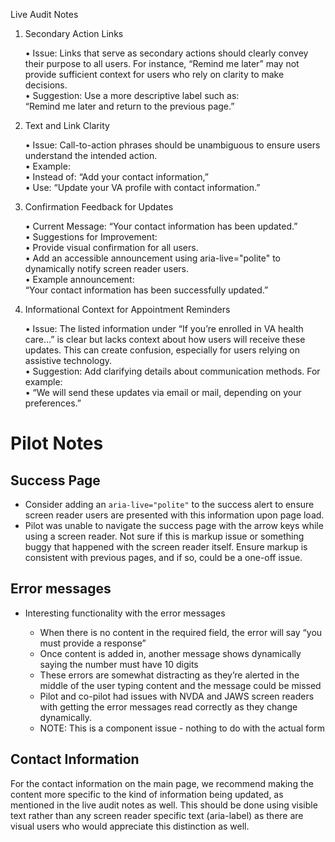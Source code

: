 Live Audit Notes

1. Secondary Action Links

   • Issue: Links that serve as secondary actions should clearly convey their purpose to all users. For instance, “Remind me later” may not provide sufficient context for users who rely on clarity to make decisions.\
   • Suggestion: Use a more descriptive label such as:\
   “Remind me later and return to the previous page.”

2. Text and Link Clarity

   • Issue: Call-to-action phrases should be unambiguous to ensure users understand the intended action.\
   • Example:\
   • Instead of: “Add your contact information,”\
   • Use: “Update your VA profile with contact information.”

3. Confirmation Feedback for Updates

   • Current Message: “Your contact information has been updated.”\
   • Suggestions for Improvement:\
   • Provide visual confirmation for all users.\
   • Add an accessible announcement using aria-live="polite" to dynamically notify screen reader users.\
   • Example announcement:\
   “Your contact information has been successfully updated.”

4. Informational Context for Appointment Reminders

   • Issue: The listed information under “If you’re enrolled in VA health care…” is clear but lacks context about how users will receive these updates. This can create confusion, especially for users relying on assistive technology.\
   • Suggestion: Add clarifying details about communication methods. For example:\
   • “We will send these updates via email or mail, depending on your preferences.”

# Pilot Notes

## Success Page

- Consider adding an `aria-live="polite"` to the success alert to ensure screen reader users are presented with this information upon page load.
- Pilot was unable to navigate the success page with the arrow keys while using a screen reader. Not sure if this is markup issue or something buggy that happened with the screen reader itself. Ensure markup is consistent with previous pages, and if so, could be a one-off issue.


## Error messages

- Interesting functionality with the error messages

  - When there is no content in the required field, the error will say “you must provide a response”
  - Once content is added in, another message shows dynamically saying the number must have 10 digits
  - These errors are somewhat distracting as they’re alerted in the middle of the user typing content and the message could be missed
  - Pilot and co-pilot had issues with NVDA and JAWS screen readers with getting the error messages read correctly as they change dynamically.
  - NOTE: This is a component issue - nothing to do with the actual form


## Contact Information

For the contact information on the main page, we recommend making the content more specific to the kind of information being updated, as mentioned in the live audit notes as well. This should be done using visible text rather than any screen reader specific text (aria-label) as there are visual users who would appreciate this distinction as well.
